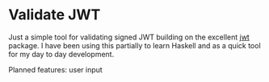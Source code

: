 # Validate JWT

Just a simple tool for validating signed JWT building on the excellent [jwt](https://hackage.haskell.org/package/jwt) package.
I have been using this partially to learn Haskell and as a quick tool for my day to day development.

Planned features: user input

